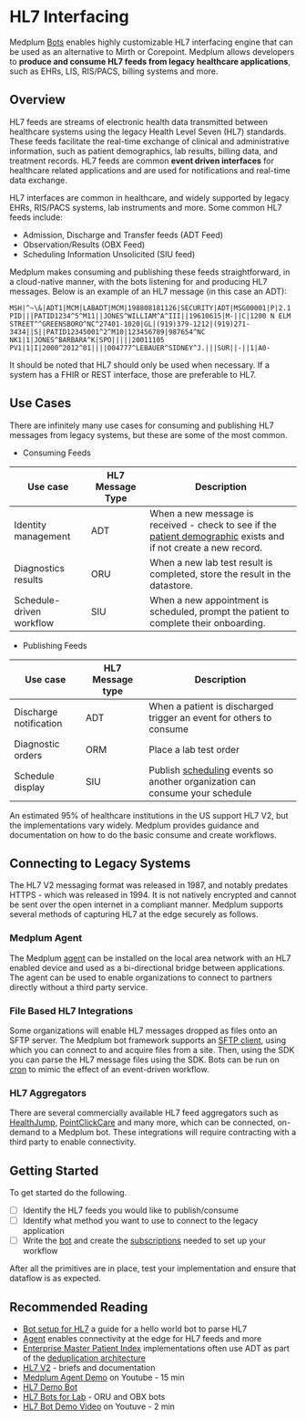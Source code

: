 # HL7 Interfacing

Medplum [Bots](/docs/bots) enables highly customizable HL7 interfacing engine that can be used as an alternative to Mirth or Corepoint.  Medplum allows developers to **produce and consume HL7 feeds from legacy healthcare applications**, such as EHRs, LIS, RIS/PACS, billing systems and more.

## Overview

HL7 feeds are streams of electronic health data transmitted between healthcare systems using the legacy Health Level Seven (HL7) standards. These feeds facilitate the real-time exchange of clinical and administrative information, such as patient demographics, lab results, billing data, and treatment records.  HL7 feeds are common **event driven interfaces** for healthcare related applications and are used for notifications and real-time data exchange.

HL7 interfaces are common in healthcare, and widely supported by legacy EHRs, RIS/PACS systems, lab instruments and more. Some common HL7 feeds include:

- Admission, Discharge and Transfer feeds (ADT Feed)
- Observation/Results (OBX Feed)
- Scheduling Information Unsolicited (SIU feed)

Medplum makes consuming and publishing these feeds straightforward, in a cloud-native manner, with the bots listening for and producing HL7 messages.  Below is an example of an HL7 message (in this case an ADT):

```
MSH|^~\&|ADT1|MCM|LABADT|MCM|198808181126|SECURITY|ADT|MSG00001|P|2.1
PID|||PATID1234^5^M11||JONES^WILLIAM^A^III||19610615|M-||C|1200 N ELM STREET^^GREENSBORO^NC^27401-1020|GL|(919)379-1212|(919)271-3434||S||PATID12345001^2^M10|123456789|987654^NC
NK1|1|JONES^BARBARA^K|SPO|||||20011105
PV1|1|I|2000^2012^01||||004777^LEBAUER^SIDNEY^J.|||SUR||-||1|A0-
```

It should be noted that HL7 should only be used when necessary.  If a system has a FHIR or REST interface, those are preferable to HL7.

## Use Cases

There are infinitely many use cases for consuming and publishing HL7 messages from legacy systems, but these are some of the most common.

- Consuming Feeds

| Use case               | HL7 Message Type | Description                                                                      |
|------------------------|------------------|----------------------------------------------------------------------------------|
| Identity management    | ADT              | When a new message is received - check to see if the [patient demographic](/docs/charting/patient-demographics) exists and if not create a new record.                                                 |
| Diagnostics results    | ORU              | When a new lab test result is completed, store the result in the datastore.      |
| Schedule-driven workflow | SIU            | When a new appointment is scheduled, prompt the patient to complete their onboarding. |


- Publishing Feeds

| Use case               | HL7 Message type | Description                                                      |
|------------------------|------------------|------------------------------------------------------------------|
| Discharge notification | ADT              | When a patient is discharged trigger an event for others to consume |
| Diagnostic orders      | ORM              | Place a lab test order                                           |
| Schedule display       | SIU              | Publish [scheduling](/docs/scheduling) events so another organization can consume your schedule |

An estimated 95% of healthcare institutions in the US support HL7 V2, but the implementations vary widely.  Medplum provides guidance and documentation on how to do the basic consume and create workflows.

## Connecting to Legacy Systems

The HL7 V2 messaging format was released in 1987, and notably predates HTTPS - which was released in 1994.  It is not natively encrypted and cannot be sent over the open internet in a compliant manner.  Medplum supports several methods of capturing HL7 at the edge securely as follows.

### Medplum Agent

The Medplum [agent](/docs/agent) can be installed on the local area network with an HL7 enabled device and used as a bi-directional bridge between applications.  The agent can be used to enable organizations to connect to partners directly without a third party service.

### File Based HL7 Integrations

Some organizations will enable HL7 messages dropped as files onto an SFTP server.  The Medplum bot framework supports an [SFTP client](/docs/bots/file-uploads#sftp-uploads), using which you can connect to and acquire files from a site.  Then, using the SDK you can parse the HL7 message files using the SDK.  Bots can be run on [cron](/docs/bots/bot-cron-job) to mimic the effect of an event-driven workflow.

### HL7 Aggregators

There are several commercially available HL7 feed aggregators such as [HealthJump](https://www.healthjump.com/product-overview), [PointClickCare](https://pointclickcare.com/products/member-activity-visibility/) and many more, which can be connected, on-demand to a Medplum bot.  These integrations will require contracting with a third party to enable connectivity.

## Getting Started

To get started do the following.

- [ ] Identify the HL7 feeds you would like to publish/consume
- [ ] Identify what method you want to use to connect to the legacy application
- [ ] Write the [bot](/docs/bots) and create the [subscriptions](/docs/subscriptions) needed to set up your workflow 

After all the primitives are in place, test your implementation and ensure that dataflow is as expected.

## Recommended Reading

- [Bot setup for HL7](/docs/bots/hl7-into-fhir) a guide for a hello world bot to parse HL7
- [Agent](/docs/agent) enables connectivity at the edge for HL7 feeds and more
- [Enterprise Master Patient Index](/blog/empi-implementation) implementations often use ADT as part of the [deduplication architecture](/docs/fhir-datastore/patient-deduplication)
- [HL7 V2](https://www.hl7.org/implement/standards/product_brief.cfm?product_id=185) - briefs and documentation
- [Medplum Agent Demo](https://youtu.be/MmE3Dn939B4) on Youtube - 15 min
- [HL7 Demo Bot](https://github.com/medplum/medplum/blob/main/examples/medplum-demo-bots/src/hl7-bot.ts)
- [HL7 Bots for Lab](https://github.com/medplum/medplum/tree/main/examples/medplum-demo-bots/src/lab-integration) - ORU and OBX bots
- [HL7 Bot Demo Video](https://youtu.be/q0SXeb_8H2Q) on Youtuve - 2 min